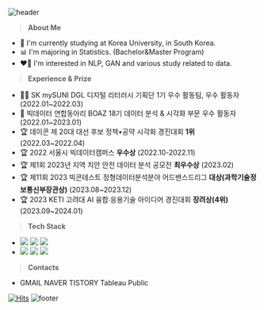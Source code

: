 ![header](https://capsule-render.vercel.app/api?type=waving&color=gradient&customColorList=0,14,15,15,15,18&height=150&section=header&text=HyeYeon%20Kim&fontSize=40&fontAlignY=30&fontAlign=20)

> **About Me**
- 🏫 I'm currently studying at Korea University, in South Korea.
- 📊 I'm majoring in Statistics. (Bachelor&Master Program)
- ❤️‍🔥 I'm interested in NLP, GAN and various study related to data.

> **Experience & Prize**
- 👩‍🏫 SK mySUNI DGL 디지털 리터러시 기획단 1기 우수 활동팀, 우수 활동자 (2022.01~2022.03)
- 🐘 빅데이터 연합동아리 BOAZ 18기 데이터 분석 & 시각화 부문 우수 활동자 (2022.01~2023.01)
- 🏆 데이콘 제 20대 대선 후보 정책•공약 시각화 경진대회 **1위** (2022.03~2022.04)
- 🏆 2022 서울시 빅데이터캠퍼스 **우수상** (2022.10-2022.11)
- 🏆 제1회 2023년 지역 치안 안전 데이터 분석 공모전 **최우수상** (2023.02)
- 🏆 제11회 2023 빅콘테스트 정형데이터분석분야 어드밴스드리그 **대상(과학기술정보통신부장관상)** (2023.08~2023.12)
- 🏆 2023 KETI 고려대 AI 융합∙응용기술 아이디어 경진대회 **장려상(4위)** (2023.09~2024.01)

> **Tech Stack**
- <img src="https://img.shields.io/badge/Python-3776AB?style=flat&logo=Python&logoColor=white"/> <img src="https://img.shields.io/badge/R-276DC3?style=flat&logo=R&logoColor=white"/>
  <img src="https://img.shields.io/badge/Tableau-E97627?style=flat&logo=Tableau&logoColor=white"/>
- <img src="https://img.shields.io/badge/MySQL-4479A1?style=flat&logo=MySQL&logoColor=black"/> <img src="https://img.shields.io/badge/SAS-4285F4?style=flat&logo=googlechrome&logoColor=blue"/> <img src="https://img.shields.io/badge/QGIS-589632?style=flat&logo=Qgis&logoColor=black"/>

> **Contacts**
- GMAIL NAVER TISTORY Tableau Public

[![Hits](https://hits.seeyoufarm.com/api/count/incr/badge.svg?url=https%3A%2F%2Fgithub.com%2Fyeoniiii&count_bg=%23FFDEED&title_bg=%23555555&icon=&icon_color=%23E7E7E7&title=hits&edge_flat=false)](https://hits.seeyoufarm.com)
![footer](https://capsule-render.vercel.app/api?type=waving&reversal=true&color=gradient&customColorList=0,14,15,15,15,18&section=footer&height=90)
